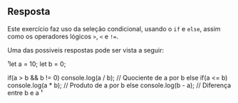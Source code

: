## Resposta
Este exercício faz uso da seleção condicional, usando o ```if``` e ```else```, assim como os operadores lógicos ```>```, ```<``` e ```!=```. 

Uma das possiveis respostas pode ser vista a seguir:

¹let a = 10;
let b = 0;
 
if(a > b && b != 0)
    console.log(a / b); // Quociente de a por b
else if(a <= b)
    console.log(a * b); // Produto de a por b
else
    console.log(b - a); // Diferença entre b e a
¹
